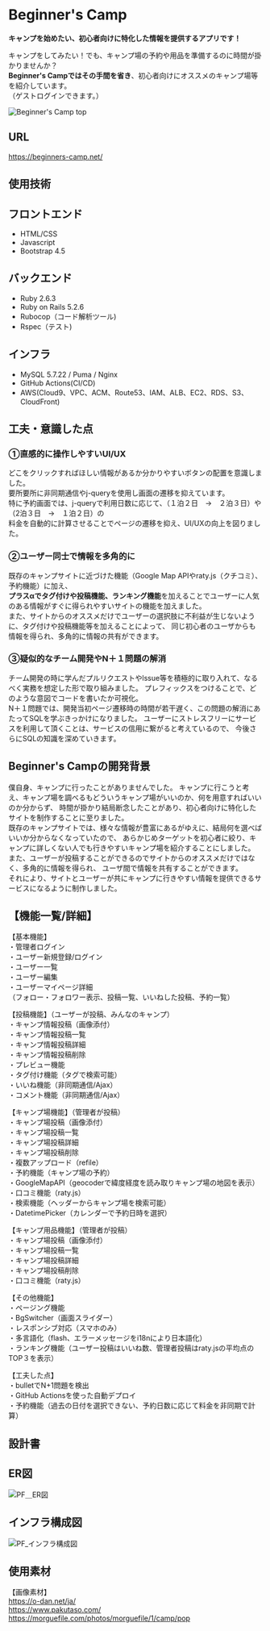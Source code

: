 
# Beginner's Camp
**キャンプを始めたい、初心者向けに特化した情報を提供するアプリです！**

キャンプをしてみたい！でも、キャンプ場の予約や用品を準備するのに時間が掛かりませんか？<br />
**Beginner's Campではその手間を省き**、初心者向けにオススメのキャンプ場等を紹介しています。<br />
（ゲストログインできます。）


![Beginner's Camp top](https://user-images.githubusercontent.com/79072615/123040710-24bf4b80-d42f-11eb-9719-e5d74f7a1b10.png)

## URL
https://beginners-camp.net/

## 使用技術
 ## フロントエンド
  - HTML/CSS
  - Javascript
  - Bootstrap 4.5
 ## バックエンド
  - Ruby 2.6.3
  - Ruby on Rails 5.2.6
  - Rubocop（コード解析ツール)
  - Rspec（テスト)
 ## インフラ
  - MySQL 5.7.22 / Puma / Nginx
  - GitHub Actions(CI/CD)
  - AWS(Cloud9、VPC、ACM、Route53、IAM、ALB、EC2、RDS、S3、CloudFront)

## 工夫・意識した点

### ①直感的に操作しやすいUI/UX
どこをクリックすればほしい情報があるか分かりやすいボタンの配置を意識しました。<br />
要所要所に非同期通信やj-queryを使用し画面の遷移を抑えています。<br />
特に予約画面では、j-queryで利用日数に応じて、（１泊２日　→　２泊３日）や（2泊３日　→　１泊２日）の<br />
料金を自動的に計算させることでページの遷移を抑え、UI/UXの向上を図りました。

### ②ユーザー同士で情報を多角的に
既存のキャンプサイトに近づけた機能（Google Map APIやraty.js（クチコミ）、予約機能）に加え、<br />
**プラスαでタグ付けや投稿機能、ランキング機能**を加えることでユーザーに人気のある情報がすぐに得られやすいサイトの機能を加えました。<br />
また、サイトからのオススメだけでユーザーの選択肢に不利益が生じないように、タグ付けや投稿機能等を加えることによって、
同じ初心者のユーザからも情報を得られ、多角的に情報の共有ができます。

### ③疑似的なチーム開発やN＋１問題の解消
チーム開発の時に学んだプルリクエストやlssue等を積極的に取り入れて、なるべく実務を想定した形で取り組みました。
プレフィックスをつけることで、どのような意図でコードを書いたか可視化。<br />
N＋１問題では、開発当初ページ遷移時の時間が若干遅く、この問題の解消にあたってSQLを学ぶきっかけになりました。
ユーザーにストレスフリーにサービスを利用して頂くことは、サービスの信用に繋がると考えているので、
今後さらにSQLの知識を深めていきます。

## Beginner's Campの開発背景
僕自身、キャンプに行ったことがありませんでした。
キャンプに行こうと考え、キャンプ場を調べるもどういうキャンプ場がいいのか、何を用意すればいいのか分からず、
時間が掛かり結局断念したことがあり、初心者向けに特化したサイトを制作することに至りました。<br />
既存のキャンプサイトでは、様々な情報が豊富にあるがゆえに、結局何を選べばいいか分からなくなっていたので、
あらかじめターゲットを初心者に絞り、キャンプに詳しくない人でも行きやすいキャンプ場を紹介することにしました。
また、ユーザーが投稿することができるのでサイトからのオススメだけではなく、多角的に情報を得られ、
ユーザ間で情報を共有することができます。<br />
それにより、サイトとユーザーが共にキャンプに行きやすい情報を提供できるサービスになるように制作しました。

## 【機能一覧/詳細】

【基本機能】<br />
・管理者ログイン<br />
・ユーザー新規登録/ログイン<br />
・ユーザー一覧<br />
・ユーザー編集<br />
・ユーザーマイページ詳細<br />
（フォロー・フォロワー表示、投稿一覧、いいねした投稿、予約一覧）<br />

【投稿機能】（ユーザーが投稿、みんなのキャンプ）<br />
・キャンプ情報投稿（画像添付）<br />
・キャンプ情報投稿一覧<br />
・キャンプ情報投稿詳細<br />
・キャンプ情報投稿削除<br />
・プレビュー機能<br />
・タグ付け機能（タグで検索可能）<br />
・いいね機能（非同期通信/Ajax）<br />
・コメント機能（非同期通信/Ajax）<br />

【キャンプ場機能】（管理者が投稿）<br />
・キャンプ場投稿（画像添付）<br />
・キャンプ場投稿一覧<br />
・キャンプ場投稿詳細<br />
・キャンプ場投稿削除<br />
・複数アップロード（refile）<br />
・予約機能（キャンプ場の予約）<br />
・GoogleMapAPI（geocoderで緯度経度を読み取りキャンプ場の地図を表示）<br />
・口コミ機能（raty.js）<br />
・検索機能（ヘッダーからキャンプ場を検索可能）<br />
・DatetimePicker（カレンダーで予約日時を選択）<br />

【キャンプ用品機能】（管理者が投稿）<br />
・キャンプ場投稿（画像添付）<br />
・キャンプ場投稿一覧<br />
・キャンプ場投稿詳細<br />
・キャンプ場投稿削除<br />
・口コミ機能（raty.js）<br />

【その他機能】<br />
・ページング機能<br />
・BgSwitcher（画面スライダー）<br />
・レスポンシブ対応（スマホのみ）<br />
・多言語化（flash、エラーメッセージをi18nにより日本語化）<br />
・ランキング機能（ユーザー投稿はいいね数、管理者投稿はraty.jsの平均点のTOP３を表示）<br />

【工夫した点】<br />
・bulletでN+1問題を検出<br />
・GitHub Actionsを使った自動デプロイ<br />
・予約機能（過去の日付を選択できない、予約日数に応じて料金を非同期で計算）<br />

## 設計書

## ER図
![PF＿ER図](https://user-images.githubusercontent.com/79072615/122395611-1fd34580-cfb2-11eb-9452-e508cf068dea.png)

## インフラ構成図
![PF_インフラ構成図](https://user-images.githubusercontent.com/79072615/122544018-55863600-d067-11eb-813e-96ea1b9d35f9.png)

## 使用素材
【画像素材】<br />
https://o-dan.net/ja/<br />
https://www.pakutaso.com/<br />
https://morguefile.com/photos/morguefile/1/camp/pop

